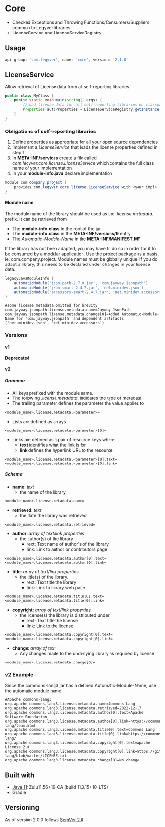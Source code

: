 # Core
- Checked Exceptions and Throwing Functions/Consumers/Suppliers common to Legyver libraries
- LicenseService and LicenseServiceRegistry

## Usage
```groovy
api group: 'com.legyver', name: 'core', version: '2.1.0'
```

## LicenseService
Allow retrieval of License data from all self-reporting libraries
```java
public class MyClass {
    public static void main(String[] args) {
        //load license data for all self-reporting libraries on classpath
        Properties autoProperties = LicenseServiceRegistry.getInstance().loadLicenseProperties();
    }
}
```
### Obligations of self-reporting libraries
1. Define properties as appropriate for all your open source dependencies
2. Implement a *LicenseService* that loads the license properties defined in step 1
3. In **META-INF/services** create a file called *com.legyver.core.license.LicenseService* which contains the full class name of your implementation
4. In your **module-info.java** declare implementation
```java
module com.company.project {
    provides com.legyver.core.license.LicenseService with <your impl>
}
```
#### Module name
The module name of the library should be used as the *.license.metadata.* prefix.
It can be retrieved from 
- The **module-info.class** in the root of the jar
- The **module-info.class** in the **META-INF/versions/9** entry
- The *Automatic-Module-Name* in the **META-INF/MANIFEST.MF**

If the library has not been adapted, you may have to do so in order for it to be consumed by a modular application.
Use the project package as a basis, ie: com.company.project.  Module names must be globally unique.  If you do adapt a library, this needs to be declared under changes in your license data.

```groovy
legacyJavaModuleInfo {
    automaticModule('json-path-2.7.0.jar', 'com.jayway.jsonpath')
    automaticModule('json-smart-2.4.7.jar', 'net.minidev.json')
    automaticModule('accessors-smart-2.4.7.jar', 'net.minidev.accessors')
}
```

```properties
#some license metadata omitted for brevity
com.jayway.jsonpath.license.metadata.name=Jayway JsonPath
com.jayway.jsonpath.license.metadata.change[0]=Added Automatic-Module-Name for 'com.jayway.jsonpath' and dependent artifacts ('net.minidev.json', 'net.minidev.accessors')
```

### Versions
#### v1
**Deprecated**
#### v2
##### Grammar
- All keys prefixed with the module name.
- The following *.license.metadata.* indicates the type of metadata
- The trailing parameter defines the parameter the value applies to
```properties
<module_name>.license.metadata.<parameter>=
```
- Lists are defined as arrays
```properties
<module_name>.license.metadata.<parameter>[0]=
```
- Links are defined as a pair of resource keys where
  - **text** identifies what the link is for
  - **link** defines the hyperlink URL to the resource
```properties
<module_name>.license.metadata.<parameter>[0].text=
<module_name>.license.metadata.<parameter>[0].link=
```
##### Schema
- **name**: *text*
  - the name of the library
```properties
<module_name>.license.metadata.name=
```
- **retrieved**: *text*
  - the date the library was retrieved
```properties
<module_name>.license.metadata.retrieved=
```
- **author**: *array of text/link properties*
  - the author(s) of the library.
    - text: Text name of author's of the library
    - link: Link to author or contributors page 
```properties
<module_name>.license.metadata.author[0].text=
<module_name>.license.metadata.author[0].link=
```
- **title**: *array of text/link properties*
  - the title(s) of the library.
    - text: Text title the library
    - link: Link to library web page
```properties
<module_name>.license.metadata.title[0].text=
<module_name>.license.metadata.title[0].link=
```
- **copyright**: *array of text/link properties*
  - the license(s) the library is distributed under.
    - text: Text title the license
    - link: Link to the license
```properties
<module_name>.license.metadata.copyright[0].text=
<module_name>.license.metadata.copyright[0].link=
```
- **change**: *array of text*
    - Any changes made to the underlying library as required by license
```properties
<module_name>.license.metadata.change[0]=
```

### v2 Example ###
Since the commons-lang3 jar has a defined Automatic-Module-Name, use the automatic module name.
```properties
#Apache commons-lang3
org.apache.commons.lang3.license.metadata.name=Commons Lang
org.apache.commons.lang3.license.metadata.retrieved=2022-12-17
org.apache.commons.lang3.license.metadata.author[0].text=Apache Software Foundation
org.apache.commons.lang3.license.metadata.author[0].link=https://commons.apache.org/proper/commons-lang/team.html
org.apache.commons.lang3.license.metadata.title[0].text=Commons Lang
org.apache.commons.lang3.license.metadata.title[0].link=https://commons.apache.org/proper/commons-lang/
org.apache.commons.lang3.license.metadata.copyright[0].text=Apache License 2.0
org.apache.commons.lang3.license.metadata.copyright[0].link=https://github.com/apache/commons-lang/blob/master/LICENSE.txt
org.apache.commons.lang3.license.metadata.change[0]=No change.
```

## Built with
- [Java 11](https://www.azul.com/downloads/?version=java-11-lts&os=windows&architecture=x86-64-bit&package=jdk): Zulu11.56+19-CA (build 11.0.15+10-LTS)
- [Gradle](https://docs.gradle.org/7.4/release-notes.html) 

## Versioning
As of version 2.0.0 follows [SemVer 2.0](https://semver.org/spec/v2.0.0.html)